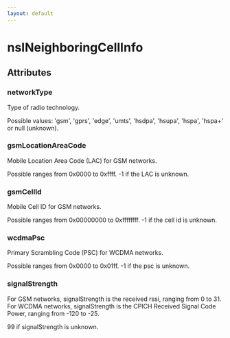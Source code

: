 ```yaml
---
layout: default
---
```


# nsINeighboringCellInfo #

## Attributes ##

### networkType ###

Type of radio technology.

Possible values: 'gsm', 'gprs', 'edge', 'umts', 'hsdpa', 'hsupa', 'hspa',
                 'hspa+' or null (unknown).


### gsmLocationAreaCode ###

Mobile Location Area Code (LAC) for GSM networks.

Possible ranges from 0x0000 to 0xffff.
-1 if the LAC is unknown.


### gsmCellId ###

Mobile Cell ID for GSM networks.

Possible ranges from 0x00000000 to 0xffffffff.
-1 if the cell id is unknown.


### wcdmaPsc ###

Primary Scrambling Code (PSC) for WCDMA networks.

Possible ranges from 0x0000 to 0x01ff.
-1 if the psc is unknown.


### signalStrength ###

For GSM networks, signalStrength is the received rssi, ranging from 0 to 31.
For WCDMA networks, signalStrength is the CPICH Received Signal Code Power,
ranging from -120 to -25.

99 if signalStrength is unknown.

